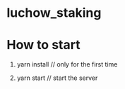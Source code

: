 # luchow_staking


# How to start

1) yarn install // only for the first time

2) yarn start // start the server